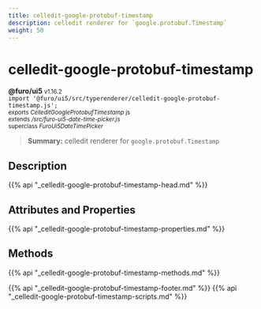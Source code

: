 ```yaml
---
title: celledit-google-protobuf-timestamp
description: celledit renderer for `google.protobuf.Timestamp`
weight: 50
---
```


# celledit-google-protobuf-timestamp
**@furo/ui5** <small>v1.16.2</small>
<br>`import '@furo/ui5/src/typerenderer/celledit-google-protobuf-timestamp.js';`<small>
<br>exports *CelleditGoogleProtobufTimestamp* js
<br>extends */src/furo-ui5-date-time-picker.js*
<br>superclass *FuroUi5DateTimePicker*</small>

> **Summary:** celledit renderer for `google.protobuf.Timestamp`

## Description



{{% api "_celledit-google-protobuf-timestamp-head.md" %}}

## Attributes and Properties
{{% api "_celledit-google-protobuf-timestamp-properties.md" %}}




## Methods
{{% api "_celledit-google-protobuf-timestamp-methods.md" %}}






{{% api "_celledit-google-protobuf-timestamp-footer.md" %}}
{{% api "_celledit-google-protobuf-timestamp-scripts.md" %}}
